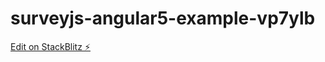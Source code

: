 # surveyjs-angular5-example-vp7ylb

[Edit on StackBlitz ⚡️](https://stackblitz.com/edit/surveyjs-angular5-example-vp7ylb)